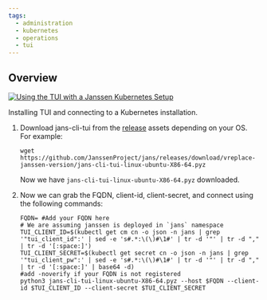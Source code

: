 ```yaml
---
tags:
  - administration
  - kubernetes
  - operations
  - tui
---
```


## Overview 

[![Using the TUI with a Janssen Kubernetes Setup](https://www.loom.com/share/36688669f0aa4c22be2eaf3f711fe488?sid=ec28d4fd-3c73-45a6-ac8d-d550fbaf863f)](https://www.loom.com/share/36688669f0aa4c22be2eaf3f711fe488?sid=ec28d4fd-3c73-45a6-ac8d-d550fbaf863f "Using the TUI with a Janssen Kubernetes Setup")
   
   Installing TUI and connecting to a Kubernetes installation.
   

1.  Download jans-cli-tui from the [release](https://github.com/JanssenProject/jans/releases) assets depending on your OS. For example: 
    
    `wget https://github.com/JanssenProject/jans/releases/download/vreplace-janssen-version/jans-cli-tui-linux-ubuntu-X86-64.pyz`
    
    Now we have `jans-cli-tui-linux-ubuntu-X86-64.pyz` downloaded.


2. Now we can grab the FQDN, client-id, client-secret, and connect using the following commands:
    ```
    FQDN= #Add your FQDN here
    # We are assuming janssen is deployed in `jans` namespace
    TUI_CLIENT_ID=$(kubectl get cm cn -o json -n jans | grep '"tui_client_id":' | sed -e 's#.*:\(\)#\1#' | tr -d '"' | tr -d "," | tr -d '[:space:]')
    TUI_CLIENT_SECRET=$(kubectl get secret cn -o json -n jans | grep '"tui_client_pw":' | sed -e 's#.*:\(\)#\1#' | tr -d '"' | tr -d "," | tr -d '[:space:]' | base64 -d)
    #add -noverify if your FQDN is not registered
    python3 jans-cli-tui-linux-ubuntu-X86-64.pyz --host $FQDN --client-id $TUI_CLIENT_ID --client-secret $TUI_CLIENT_SECRET
    ```
